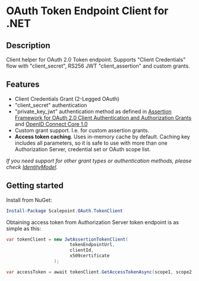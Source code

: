 # OAuth Token Endpoint Client for .NET #

## Description ##
Client helper for OAuth 2.0 Token endpoint. Supports "Client Credentials" flow with "client_secret", RS256 JWT "client_assertion" and custom grants.

## Features ##
- Client Credentials Grant (2-Legged OAuth)
- "client_secret" authentication
- "private_key_jwt" authentication method as defined in [Assertion Framework for OAuth 2.0 Client Authentication and Authorization Grants](https://tools.ietf.org/html/rfc7521#section-6.2) and [OpenID Connect Core 1.0](http://openid.net/specs/openid-connect-core-1_0.html#ClientAuthentication)
- Custom grant support. I.e. for custom assertion grants.
- **Access token caching**. Uses in-memory cache by default. Caching key includes all parameters, so it is safe to use with more than one Authorization Server, credential set or OAuth scope list.

_If you need support for other grant types or authentication methods, please check [IdentityModel](https://github.com/IdentityModel/IdentityModel)._

## Getting started ##
Install from NuGet:
```powershell
Install-Package Scalepoint.OAuth.TokenClient
```

Obtaining access token from Authorization Server token endpoint is as simple as this:

```csharp
var tokenClient = new JwtAssertionTokenClient(
                        tokenEndpointUrl,
                        clientId,
                        x509certificate
                  );

var accessToken = await tokenClient.GetAccessTokenAsync(scope1, scope2);
```
